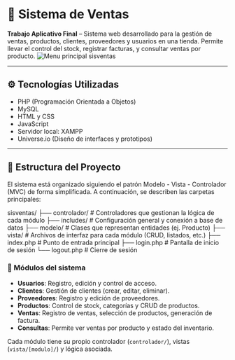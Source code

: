 # 🛒 Sistema de Ventas

**Trabajo Aplicativo Final** – Sistema web desarrollado para la gestión de ventas, productos, clientes, proveedores y usuarios en una tienda. Permite llevar el control del stock, registrar facturas, y consultar ventas por producto.
![Menu principal sisventas](https://github.com/user-attachments/assets/a886dab2-6765-4fe3-9a23-59c4b80a71bc)


---

## ⚙️ Tecnologías Utilizadas

- PHP (Programación Orientada a Objetos)
- MySQL
- HTML y CSS
- JavaScript
- Servidor local: XAMPP
- Universe.io (Diseño de interfaces y prototipos)


---

## 📁 Estructura del Proyecto

El sistema está organizado siguiendo el patrón Modelo - Vista - Controlador (MVC) de forma simplificada. A continuación, se describen las carpetas principales:

sisventas/
├── controlador/ # Controladores que gestionan la lógica de cada módulo
├── includes/ # Configuración general y conexión a base de datos
├── modelo/ # Clases que representan entidades (ej. Producto)
├── vista/ # Archivos de interfaz para cada módulo (CRUD, listados, etc.)
├── index.php # Punto de entrada principal
├── login.php # Pantalla de inicio de sesión
└── logout.php # Cierre de sesión

### 🧭 Módulos del sistema

- **Usuarios**: Registro, edición y control de acceso.
- **Clientes**: Gestión de clientes (crear, editar, eliminar).
- **Proveedores**: Registro y edición de proveedores.
- **Productos**: Control de stock, categorías y CRUD de productos.
- **Ventas**: Registro de ventas, selección de productos, generación de factura.
- **Consultas**: Permite ver ventas por producto y estado del inventario.

Cada módulo tiene su propio controlador (`controlador/`), vistas (`vista/[modulo]/`) y lógica asociada.















